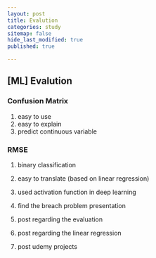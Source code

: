 ```yaml
---
layout: post
title: Evalution
categories: study
sitemap: false
hide_last_modified: true
published: true

---
```


## [ML] Evalution

### Confusion Matrix
1. easy to use
2. easy to explain
3. predict continuous variable

### RMSE
1. binary classification
2. easy to translate (based on linear regression)
3. used activation function in deep learning 


1. find the breach problem presentation
2. post regarding the evaluation
3. post regarding the linear regression
4. post udemy projects



